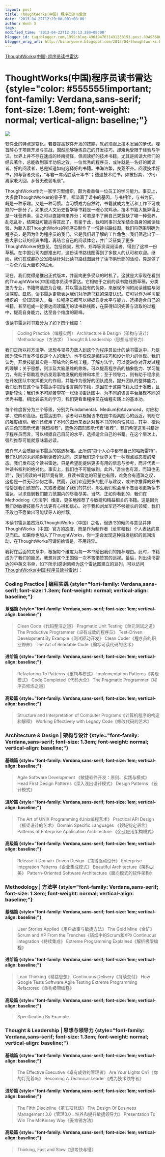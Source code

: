 ```yaml
---
layout: post
title: ThoughtWorks(中国) 程序员读书雷达
date: '2013-04-22T12:29:00.001+08:00'
author: Wenh Q
tags:
modified_time: '2013-04-22T12:29:13.280+08:00'
blogger_id: tag:blogger.com,1999:blog-4961947611491238191.post-8949368610522595554
blogger_orig_url: http://binaryware.blogspot.com/2013/04/thoughtworks.html
---
```


[ThoughtWorks(中国)
程序员读书雷达](http://www.oschina.net/news/39816/thoughtworks-developer-reading-radar):


ThoughtWorks(中国)程序员读书雷达 {style="color: #555555!important; font-family: Verdana,sans-serif; font-size: 1.8em; font-weight: normal; vertical-align: baseline;"}
================================





![](http://agiledon.github.io/images/2013/04/reading-radar.jpg)

软件业的特点是变化。若要提高软件开发的技能，就必须跟上技术发展的步伐。埋首醉心于项目开发与实战，固然能够锤炼自己的开发技巧，却难免受限于经验与学识。世界上并不存在速成的终南捷径，但阅读好的技术书籍，尤其是阅读大师们的经典著作，总能收到事半功倍之效。一位优秀的程序员，或许就是一名好的阅读者。好的阅读者，总是知道如何选择好的书籍。书海浩繁，良莠不齐。阅读技术好书，如与智者交谈，“与君一席话胜读十年书”；遭遇技术烂书，如被拐卖，“少小离家老大回，乡音无改鬓毛衰”。

ThoughtWorks作为一家学习型组织，颇为看重每一位员工的学习能力。事实上，大多数ThoughtWorker的骨子里，都溢满了读书的基因。与书相伴，与书为伍，既是一种乐趣，又是一种习惯。当习惯成为自然时，书籍就成为生活和工作不可或缺的一部分了。如果说人文历史哲学等书籍是一碗心灵鸡汤，技术书籍大抵算得上是一味营养素，读之可以直接带来养分；可若是不了解自己究竟缺了哪一种营养，乱吃乱补，结果就可能适得其反了。有鉴于此，我和同事刘龙军结合自身的阅读经验，为新入职ThoughtWorks的程序员制作了一份读书路线图。我们将范围明确为程序员，是因为作为程序员的我们，它是我们最了解的工作角色。我们筛选出了一些大家公认的经典书籍，再结合自己的阅读体会，并广泛征集了更多ThoughtWorker的意见，包括徐昊，熊节，郑晔等资深阅读者，得到了这样一份草稿。在中国公司内部推出时，这份读书路线图得到了多数人的认可和欢迎。继而，我们在成都办公室陆续针对此读书路线图展开了读书俱乐部的活动，算是做了一次全方位大面积的试水。

现在，我们觉得是推出正式版本，并面向更多受众的时机了。这就是大家现在看到的ThoughtWorks(中国)程序员读书雷达。它相较于之前的读书路线图草稿，分类更为专业，书籍筛选更为合理，并以雷达独有的优势，来展现不同的阅读维度与阅读深度。显然，读书雷达更能表达我们对所选书籍的深度认识。它可以作为学习型组织的一份知识输入，每一位程序员都可以根据自身水平与能力，选择适合自己的书籍，甚至组成一份表达阅读履历的读书路线图，在获得知识完善与汲取的过程中，提高自身能力，达至各个维度的巅峰。

该读书雷达将书籍分为了如下四个维度：

> Coding Practice（编程实践）
> Architecture & Design（架构与设计）
> Methodology（方法学）
> Thought & Leadership（思想与领导力）

我们之所以将方法学、思想与领导力放入到这个为程序员设计的读书雷达中，乃是因为软件开发不仅仅是个人的活动，也不仅仅是编码技巧和设计能力的体现。我们认为，开发技能其实是一项综合的系统工程。了解方法学，可以促进你对开发过程的理解；关于思想，则涉及大脑思维的修炼，可以提高程序员的抽象能力、学习能力，有助于帮助程序员发现事物发展的规律和本质；至于领导力，则有助于程序员在开发团队中发挥更大的作用，并能作为很好的团队成员，提升团队的整体能力。我们没有在这个读书雷达中包括语言类的书籍，原因在于这类书籍太过于发散，且更新较快；我们也不可能奢望在一张读书雷达图中，为不同的语言平台展现不同的优秀书籍。相比较语言的学习，我们更看重程序员在编程实践上的基本功。

每个维度皆分为三个等级，分别为Fundamental、Medium和Advanced，对应初学、进阶和高级。在雷达图中，读者可以根据该书在图中距离圆心的远近，判断它的难度级别。我们还使用了不同的图示来表达对每本书的倾向性意见，其中，橙色的三角形图示代表“强烈推荐”，蓝色的圆形图示代表“推荐”。我们希望这类书籍对于程序员而言，可以根据自己目前的水平，选择适合自己的书籍。在这个层次上，强烈推荐可能就意味着必读。

或许有人会质疑读书雷达的挑选标准。正所谓“每个人心中都有自己的哈姆雷特”，我们认同的未必能得到读者的认同，这是我们这个世界关于一种观点或态度的常态。我们发布这个读书雷达，只是希望能提供更多有用的信息与参考，而非代表一种读书权利的绝对化。事实上，我们也不可能做到。此外，”吾生也有涯，而知也无涯”，我们阅读的书籍毕竟有限，且读书雷达的容量也有限，难免会有遗珠之叹，这也是一件无可奈何之事。然而，我们欢迎更多的批评与建议，或许你推荐的好书恰恰是我们遗忘的，又或者激起了我们的共识，那么我们也会毫不吝啬地更新读书雷达，以求做到我们能力范围内的尽善尽美。当然，正如你看到的，我们在Methodolog（方法学）维度，更多地推荐了与敏捷和精益相关的书籍。这是因为我们对敏捷技能与方法更有心得和信心。对于我和刘龙军还不够擅长的领域，我们不敢也不愿做出可能误导人的推荐。

本读书雷达虽然冠以ThoughtWorks（中国）之名，但选书的倾向与意见并非ThoughtWorks（中国）官方的态度，而是作为制作者（龙军和我）个人表达的意见而已。如果你也加入了ThoughtWorks，你一定会发现这种自发组织的民间活动，在ThoughtWorks可谓俯拾皆是，不用诧异。

我将在后面的文章中，根据每个维度为每一本书给出我们的推荐理由。此时，书籍成为了我们的臣民，我想对这个王国做一次不吝惜赞赏的巡视。最后，列出读书雷达的中英文书单，如下所示(感谢凯峰为这个雷达图建立的豆列，可以访问[ThoughtWorks(中国)程序员读书雷达](http://book.douban.com/doulist/2012097/))：

### Coding Practice | 编程实践 {style="font-family: Verdana,sans-serif; font-size: 1.3em; font-weight: normal; vertical-align: baseline;"}

#### 基础篇 {style="font-family: Verdana,sans-serif; font-size: 1em; vertical-align: baseline;"}

> Clean Code《代码整洁之道》
> Pragmatic Unit Testing《单元测试之道》
> The Productive Programmer《卓有成效的程序员》
> Test-Driven Development By Example《测试驱动开发》
> Clean Coder《程序员的职业修养》
> The Art of Readable Code《编写可读代码的艺术》

#### 进阶篇 {style="font-family: Verdana,sans-serif; font-size: 1em; vertical-align: baseline;"}

> Refactoring To Patterns《重构与模式》
> Implementation Patterns《实现模式》
> Code Completed《代码大全》
> The Pragmatic Programmer《程序员修炼之道》

#### 高级篇 {style="font-family: Verdana,sans-serif; font-size: 1em; vertical-align: baseline;"}

> Structure and Interpretation of Computer
> Programs《计算机程序的构造和解释》
> Working Effectively with Legacy Code《修改代码的艺术》

### Architecture & Design | 架构与设计 {style="font-family: Verdana,sans-serif; font-size: 1.3em; font-weight: normal; vertical-align: baseline;"}

#### 基础篇 {style="font-family: Verdana,sans-serif; font-size: 1em; vertical-align: baseline;"}

> Agile Software Development 《敏捷软件开发：原则、实践与模式》
> Head First Design Patterns《深入浅出设计模式》
> Design Patterns 《设计模式》

#### 进阶篇 {style="font-family: Verdana,sans-serif; font-size: 1em; vertical-align: baseline;"}

> The Art of UNIX Programming 《Unix编程艺术》
> Practical API Design 《框架设计的艺术》
> Domain Specific Languages 《领域特定语言》
> Patterns of Enterprise Application Architecture 《企业应用架构模式》

#### 高级篇 {style="font-family: Verdana,sans-serif; font-size: 1em; vertical-align: baseline;"}

> Release It
> Domain-Driven Design 《领域驱动设计》
> Enterprise Integration Patterns《企业集成模式》
> Beautiful Architecture《架构之美》
> Pattern-Oriented Software Architecture《面向模式的软件架构》

### Methodology | 方法学 {style="font-family: Verdana,sans-serif; font-size: 1.3em; font-weight: normal; vertical-align: baseline;"}

#### 基础篇 {style="font-family: Verdana,sans-serif; font-size: 1em; vertical-align: baseline;"}

> User Stories Applied《用户故事与敏捷方法》
> The Gold Mine《金矿》
> Scrum and XP From the Trenches《硝烟中的Scrum和XP》
> Continuous Integration《持续集成》
> Extreme Programming Explained《解析极限编程》

#### 进阶篇 {style="font-family: Verdana,sans-serif; font-size: 1em; vertical-align: baseline;"}

> Lean Thinking《精益思想》
> Continuous Delivery《持续交付》
> How Google Tests Software
> Agile Testing
> Extreme Programming Refactored《重构极限编程》

#### 高级篇 {style="font-family: Verdana,sans-serif; font-size: 1em; vertical-align: baseline;"}

> Specification By Example

### Thought & Leadership | 思想与领导力 {style="font-family: Verdana,sans-serif; font-size: 1.3em; font-weight: normal; vertical-align: baseline;"}

#### 基础篇 {style="font-family: Verdana,sans-serif; font-size: 1em; vertical-align: baseline;"}

> The Effective Executive《卓有成效的管理者》
> Are Your Lights On?《你的灯亮着吗》
> Becoming A Technical Leader《成为技术领导者》

#### 进阶篇 {style="font-family: Verdana,sans-serif; font-size: 1em; vertical-align: baseline;"}

> The Fifth Discipline《第五项修炼》
> The Design Of Business
> Management 3.0《管理3.0：培养和提升敏捷领导力》
> Presentation To Win
> The McKinsey Way《麦肯锡方法》

#### 高级篇 {style="font-family: Verdana,sans-serif; font-size: 1em; vertical-align: baseline;"}

> Thinking, Fast and Slow《思考快与慢》
